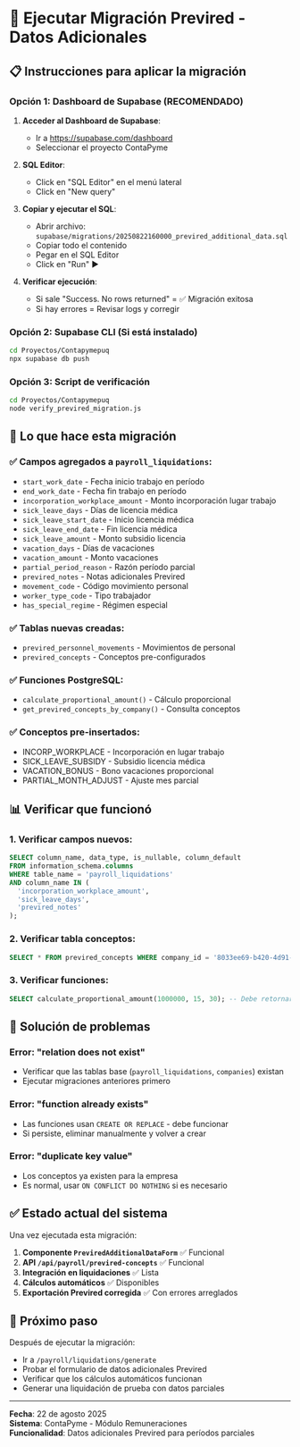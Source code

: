 # 🚀 Ejecutar Migración Previred - Datos Adicionales

## 📋 Instrucciones para aplicar la migración

### Opción 1: Dashboard de Supabase (RECOMENDADO)

1. **Acceder al Dashboard de Supabase**:
   - Ir a https://supabase.com/dashboard
   - Seleccionar el proyecto ContaPyme

2. **SQL Editor**:
   - Click en "SQL Editor" en el menú lateral
   - Click en "New query"

3. **Copiar y ejecutar el SQL**:
   - Abrir archivo: `supabase/migrations/20250822160000_previred_additional_data.sql`
   - Copiar todo el contenido
   - Pegar en el SQL Editor
   - Click en "Run" ▶️

4. **Verificar ejecución**:
   - Si sale "Success. No rows returned" = ✅ Migración exitosa
   - Si hay errores = Revisar logs y corregir

### Opción 2: Supabase CLI (Si está instalado)

```bash
cd Proyectos/Contapymepuq
npx supabase db push
```

### Opción 3: Script de verificación

```bash
cd Proyectos/Contapymepuq
node verify_previred_migration.js
```

## 🎯 Lo que hace esta migración

### ✅ Campos agregados a `payroll_liquidations`:
- `start_work_date` - Fecha inicio trabajo en período
- `end_work_date` - Fecha fin trabajo en período  
- `incorporation_workplace_amount` - Monto incorporación lugar trabajo
- `sick_leave_days` - Días de licencia médica
- `sick_leave_start_date` - Inicio licencia médica
- `sick_leave_end_date` - Fin licencia médica
- `sick_leave_amount` - Monto subsidio licencia
- `vacation_days` - Días de vacaciones
- `vacation_amount` - Monto vacaciones
- `partial_period_reason` - Razón período parcial
- `previred_notes` - Notas adicionales Previred
- `movement_code` - Código movimiento personal
- `worker_type_code` - Tipo trabajador  
- `has_special_regime` - Régimen especial

### ✅ Tablas nuevas creadas:
- `previred_personnel_movements` - Movimientos de personal
- `previred_concepts` - Conceptos pre-configurados

### ✅ Funciones PostgreSQL:
- `calculate_proportional_amount()` - Cálculo proporcional
- `get_previred_concepts_by_company()` - Consulta conceptos

### ✅ Conceptos pre-insertados:
- INCORP_WORKPLACE - Incorporación en lugar trabajo
- SICK_LEAVE_SUBSIDY - Subsidio licencia médica  
- VACATION_BONUS - Bono vacaciones proporcional
- PARTIAL_MONTH_ADJUST - Ajuste mes parcial

## 📊 Verificar que funcionó

### 1. Verificar campos nuevos:
```sql
SELECT column_name, data_type, is_nullable, column_default 
FROM information_schema.columns 
WHERE table_name = 'payroll_liquidations' 
AND column_name IN (
  'incorporation_workplace_amount',
  'sick_leave_days', 
  'previred_notes'
);
```

### 2. Verificar tabla conceptos:
```sql
SELECT * FROM previred_concepts WHERE company_id = '8033ee69-b420-4d91-ba0e-482f46cd6fce';
```

### 3. Verificar funciones:
```sql
SELECT calculate_proportional_amount(1000000, 15, 30); -- Debe retornar 500000
```

## 🔧 Solución de problemas

### Error: "relation does not exist"
- Verificar que las tablas base (`payroll_liquidations`, `companies`) existan
- Ejecutar migraciones anteriores primero

### Error: "function already exists"  
- Las funciones usan `CREATE OR REPLACE` - debe funcionar
- Si persiste, eliminar manualmente y volver a crear

### Error: "duplicate key value"
- Los conceptos ya existen para la empresa
- Es normal, usar `ON CONFLICT DO NOTHING` si es necesario

## ✅ Estado actual del sistema

Una vez ejecutada esta migración:

1. **Componente `PreviredAdditionalDataForm`** ✅ Funcional
2. **API `/api/payroll/previred-concepts`** ✅ Funcional  
3. **Integración en liquidaciones** ✅ Lista
4. **Cálculos automáticos** ✅ Disponibles
5. **Exportación Previred corregida** ✅ Con errores arreglados

## 🎯 Próximo paso

Después de ejecutar la migración:
- Ir a `/payroll/liquidations/generate`
- Probar el formulario de datos adicionales Previred
- Verificar que los cálculos automáticos funcionan
- Generar una liquidación de prueba con datos parciales

---

**Fecha**: 22 de agosto 2025  
**Sistema**: ContaPyme - Módulo Remuneraciones  
**Funcionalidad**: Datos adicionales Previred para períodos parciales